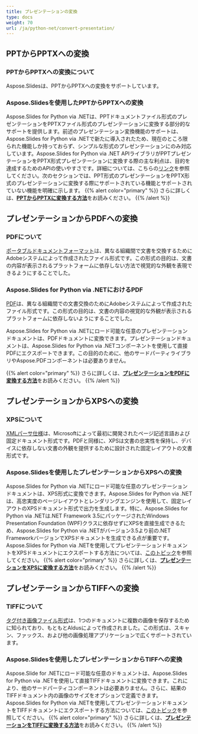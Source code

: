 ```yaml
---
title: プレゼンテーションの変換
type: docs
weight: 70
url: /ja/python-net/convert-presentation/
---
```


## **PPTからPPTXへの変換**
### **PPTからPPTXへの変換について**
Aspose.Slidesは、PPTからPPTXへの変換をサポートしています。
### **Aspose.Slidesを使用したPPTからPPTXへの変換**
Aspose.Slides for Python via .NETは、PPTドキュメントファイル形式のプレゼンテーションをPPTXファイル形式のプレゼンテーションに変換する部分的なサポートを提供します。前述のプレゼンテーション変換機能のサポートは、Aspose.Slides for Python via .NETで新たに導入されたため、現在のところ限られた機能しか持っておらず、シンプルな形式のプレゼンテーションにのみ対応しています。Aspose.Slides for Python via .NET APIライブラリがPPTプレゼンテーションをPPTX形式プレゼンテーションに変換する際の主な利点は、目的を達成するためのAPIの使いやすさです。詳細については、こちらの[リンク](/slides/ja/python-net/convert-presentation/)を参照してください。次のセクションでは、PPT形式のプレゼンテーションをPPTX形式のプレゼンテーションに変換する際にサポートされている機能とサポートされていない機能を明確に示します。
{{% alert color="primary" %}} 
さらに詳しくは、[**PPTからPPTXに変換する方法**](/slides/ja/python-net/convert-ppt-to-pptx/)をお読みください。
{{% /alert %}}
## **プレゼンテーションからPDFへの変換**
### **PDFについて**
[ポータブルドキュメントフォーマット](https://en.wikipedia.org/wiki/PDF)は、異なる組織間で文書を交換するためにAdobeシステムによって作成されたファイル形式です。この形式の目的は、文書の内容が表示されるプラットフォームに依存しない方法で視覚的な外観を表現できるようにすることでした。
### **Aspose.Slides for Python via .NETにおけるPDF**
[PDF](https://docs.fileformat.com/pdf/)は、異なる組織間での文書交換のためにAdobeシステムによって作成されたファイル形式です。この形式の目的は、文書の内容の視覚的な外観が表示されるプラットフォームに依存しないようにすることでした。

Aspose.Slides for Python via .NETにロード可能な任意のプレゼンテーションドキュメントは、PDFドキュメントに変換できます。プレゼンテーションドキュメントは、Aspose.Slides for Python via .NETコンポーネントを使用して直接PDFにエクスポートできます。この目的のために、他のサードパーティライブラリやAspose.PDFコンポーネントは必要ありません。

{{% alert color="primary" %}} 
さらに詳しくは、[**プレゼンテーションをPDFに変換する方法**](/slides/ja/python-net/convert-powerpoint-ppt-and-pptx-to-pdf/)をお読みください。
{{% /alert %}}

## **プレゼンテーションからXPSへの変換**
### **XPSについて**
[XMLパーサ仕様](https://en.wikipedia.org/wiki/Open_XML_Paper_Specification)は、Microsoftによって最初に開発されたページ記述言語および固定ドキュメント形式です。PDFと同様に、XPSは文書の忠実性を保持し、デバイスに依存しない文書の外観を提供するために設計された固定レイアウトの文書形式です。
### **Aspose.Slidesを使用したプレゼンテーションからXPSへの変換**
Aspose.Slides for Python via .NETにロード可能な任意のプレゼンテーションドキュメントは、XPS形式に変換できます。Aspose.Slides for Python via .NETは、高忠実度のページレイアウトとレンダリングエンジンを使用して、固定レイアウトのXPSドキュメント形式で出力を生成します。特に、Aspose.Slides for Python via .NETは.NET Framework 3.5にパッケージされたWindows Presentation Foundation (WPF)クラスに依存せずにXPSを直接生成できるため、Aspose.Slides for Python via .NETがバージョン3.5より前の.NET FrameworkバージョンでXPSドキュメントを生成できる点が重要です。Aspose.Slides for Python via .NETを使用してプレゼンテーションドキュメントをXPSドキュメントにエクスポートする方法については、[このトピック](/slides/ja/python-net/convert-powerpoint-ppt-and-pptx-to-microsoft-xps-document/)を参照してください。
{{% alert color="primary" %}} 
さらに詳しくは、[**プレゼンテーションをXPSに変換する方法**](/slides/ja/python-net/convert-powerpoint-ppt-and-pptx-to-microsoft-xps-document/)をお読みください。
{{% /alert %}}
## **プレゼンテーションからTIFFへの変換**
### **TIFFについて**
[タグ付き画像ファイル形式](https://en.wikipedia.org/wiki/TIFF)は、1つのドキュメントに複数の画像を保存するために知られており、もともとAldusによって作成されました。この形式は、スキャン、ファックス、および他の画像処理アプリケーションで広くサポートされています。
### **Aspose.Slidesを使用したプレゼンテーションからTIFFへの変換**
Aspose.Slide for .NETにロード可能な任意のドキュメントは、Aspose.Slides for Python via .NETを使用して直接TIFFドキュメントに変換できます。これにより、他のサードパーティコンポーネントは必要ありません。さらに、結果のTIFFドキュメント内の画像のサイズをオプションで定義できます。Aspose.Slides for Python via .NETを使用してプレゼンテーションドキュメントをTIFFドキュメントにエクスポートする方法については、[このトピック](/slides/ja/python-net/convert-powerpoint-ppt-and-pptx-to-tiff/)を参照してください。
{{% alert color="primary" %}} 
さらに詳しくは、[**プレゼンテーションをTIFFに変換する方法**](/slides/ja/python-net/convert-powerpoint-to-tiff/)をお読みください。
{{% /alert %}}